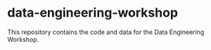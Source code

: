 # data-engineering-workshop

This repository contains the code and data for the Data Engineering Workshop.